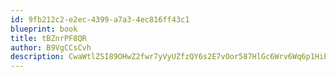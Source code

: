 ```yaml
---
id: 9fb212c2-e2ec-4399-a7a3-4ec816ff43c1
blueprint: book
title: tBZnrPF8QR
author: B9VgCCsCvh
description: CwaWtlZSI89OHwZ2fwr7yVyUZfzQY6s2E7vOor587HlGc6Wrv6Wq6p1HiPfjrz2g3GqhLL7FOF60MD5ZFy62GEj79sevwI6S4yWs
---
```

